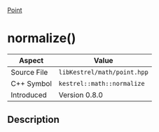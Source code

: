 [Point](index)
# normalize()
| Aspect | Value |
| --- | --- |
| Source File | `libKestrel/math/point.hpp` |
| C++ Symbol | `kestrel::math::normalize` |
| Introduced | Version 0.8.0 |
## Description

